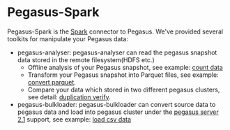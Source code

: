 # Pegasus-Spark

Pegasus-Spark is the [Spark](https://spark.apache.org/) connector to Pegasus. We've provided several toolkits for
manipulate your Pegasus data:
- pegasus-analyser: pegasus-analyser can read the pegasus snapshot data stored in the remote filesystem(HDFS etc.)
  - Offline analysis of your Pegasus snapshot, see example: [count data](https://github.com/pegasus-kv/pegasus-spark/blob/8c585a47e4b618924275c5c1404bdaef9c26f40a/pegasus-spark-analyser/src/main/scala/com/xiaomi/infra/pegasus/spark/analyser/examples/basic/CountData.scala)
  - Transform your Pegasus snapshot into Parquet files, see example: [convert parquet](https://github.com/pegasus-kv/pegasus-spark/tree/8c585a47e4b618924275c5c1404bdaef9c26f40a/pegasus-spark-analyser/src/main/scala/com/xiaomi/infra/pegasus/spark/analyser/examples/parquet).
  - Compare your data which stored in two different pegasus clusters, see detail: [duplication verify](https://github.com/pegasus-kv/pegasus-spark/tree/8c585a47e4b618924275c5c1404bdaef9c26f40a/pegasus-spark-analyser/src/main/scala/com/xiaomi/infra/pegasus/spark/analyser/recipes/verify).
- pegasus-bulkloader: pegasus-bulkloader can convert source data to pegasus data and load into pegasus cluster under the [pegasus server 2.1](https://github.com/apache/incubator-pegasus/tree/v2.1) support, see example: [load csv data](https://github.com/pegasus-kv/pegasus-spark/blob/8c585a47e4b618924275c5c1404bdaef9c26f40a/pegasus-spark-bulkloader/src/main/scala/com/xiaomi/infra/pegasus/spark/bulkloader/examples/CSVBulkLoader.scala)
